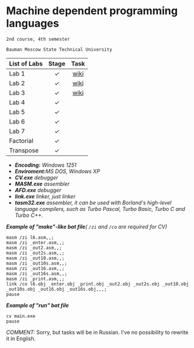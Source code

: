 # Machine dependent programming languages
    2nd course, 4th semester

    Bauman Moscow State Technical University

| List of Labs  |     Stage     |      Task     |
| ------------- |:-------------:|:-------------:|
| Lab 1 |✓ |<a href="Machine-dependent-programming-languages/wiki/Lab-1">wiki</a>|
| Lab 2| ✓ |<a href="Machine-dependent-programming-languages/wiki/Lab-2">wiki</a>|
| Lab 3| ✓ |<a href="Machine-dependent-programming-languages/wiki/Lab-3">wiki</a>|
| Lab 4| ✓ ||
| Lab 5| ✓ ||
| Lab 6| ✓ ||
| Lab 7| ✓ ||
|Factorial| ✓ ||
|Transpose| ✓ ||

<ul><li><i><b>Encoding:</b> Windows 1251 </i>
<li><i><b>Enviroment:</b>MS DOS, Windows XP</i>
<li><i><b>CV.exe</b> debugger</i>
<li><i><b>MASM.exe</b> assembler</i>
<li><i><b>AFD.exe</b> debugger</i>
<li><i><b>link.exe</b> linker, just linker</i>
<li><i><b>tasm32.exe</b> assembler, it can be used with Borland's high-level language compilers, such as Turbo Pascal, Turbo Basic, Turbo C and Turbo C++.</i></ul>

<i><b>Example of "make"-like bat file</b>( `/zi` and `/co` are required for CV)</i>

    masm /zi l6.asm,,;
    masm /zi _enter.asm,,;
    masm /zi _out2.asm,,;
    masm /zi _out2s.asm,,;
    masm /zi _out10.asm,,;
    masm /zi _out10s.asm,,;
    masm /zi _out16.asm,,;
    masm /zi _out16s.asm,,;
    masm /zi _print.asm,,;
    link /co l6.obj _enter.obj _print.obj _out2.obj _out2s.obj _out10.obj _out10s.obj _out16.obj _out16s.obj,,,;
    pause
    
<i><b>Example of "run" bat file</b></i>

    cv main.exe
    pause
    
 <i>COMMENT: </i>Sorry, but tasks will be in Russian. I've no possibility to rewrite it in English.
